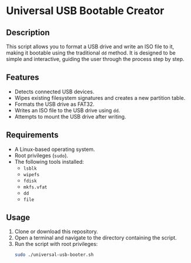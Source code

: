 # Universal USB Bootable Creator

## Description
This script allows you to format a USB drive and write an ISO file to it, making it bootable using the traditional `dd` method. It is designed to be simple and interactive, guiding the user through the process step by step.

## Features
- Detects connected USB devices.
- Wipes existing filesystem signatures and creates a new partition table.
- Formats the USB drive as FAT32.
- Writes an ISO file to the USB drive using `dd`.
- Attempts to mount the USB drive after writing.

## Requirements
- A Linux-based operating system.
- Root privileges (`sudo`).
- The following tools installed:
  - `lsblk`
  - `wipefs`
  - `fdisk`
  - `mkfs.vfat`
  - `dd`
  - `file`

## Usage
1. Clone or download this repository.
2. Open a terminal and navigate to the directory containing the script.
3. Run the script with root privileges:
   ```bash
   sudo ./universal-usb-booter.sh